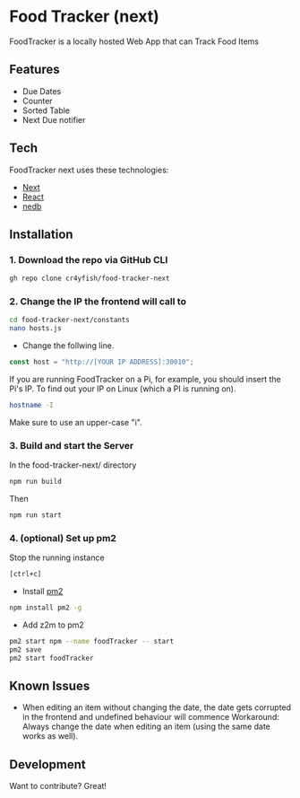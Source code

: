 # Food Tracker (next)
FoodTracker is a locally hosted Web App that can Track Food Items

## Features

- Due Dates
- Counter
- Sorted Table
- Next Due notifier

## Tech

FoodTracker next uses these technologies:

- [Next]
- [React]
- [nedb]

## Installation

### 1. Download the repo via GitHub CLI

```sh
gh repo clone cr4yfish/food-tracker-next
```

### 2. Change the IP the frontend will call to
```sh
cd food-tracker-next/constants
nano hosts.js
```
- Change the follwing line.

```js
const host = "http://[YOUR IP ADDRESS]:30010";
```
If you are running FoodTracker on a Pi, for example, you should insert the Pi's IP.
To find out your IP on Linux (which a PI is running on).
```sh
hostname -I
```
Make sure to use an upper-case "i".

### 3. Build and start the Server

In the food-tracker-next/ directory
```sh
npm run build
```

Then
```sh
npm run start
```


### 4. (optional) Set up pm2

Stop the running instance
```sh
[ctrl+c]
```
- Install [pm2]
```sh
npm install pm2 -g
```
- Add z2m to pm2
```sh
pm2 start npm --name foodTracker -- start
pm2 save
pm2 start foodTracker
```

## Known Issues
- When editing an item without changing the date, the date gets corrupted in the frontend and undefined behaviour will commence
Workaround: Always change the date when editing an item (using the same date works as well).

## Development

Want to contribute? Great!


[next]: <https://nextjs.org//>
[react]: <https://reactjs.org//>
[nedb]: <https://github.com/seald/nedb>
[pm2]: <https://pm2.keymetrics.io/>
